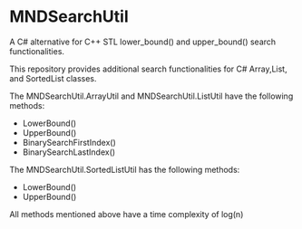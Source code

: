 # MNDSearchUtil
A C# alternative for C++ STL lower_bound() and upper_bound() search functionalities.

This repository provides additional search functionalities for C# Array,List, and SortedList classes.

The MNDSearchUtil.ArrayUtil and MNDSearchUtil.ListUtil have the following methods:
- LowerBound()
- UpperBound()
- BinarySearchFirstIndex()
- BinarySearchLastIndex()


The MNDSearchUtil.SortedListUtil has the following methods:
- LowerBound()
- UpperBound()


All methods mentioned above have a time complexity of log(n)

